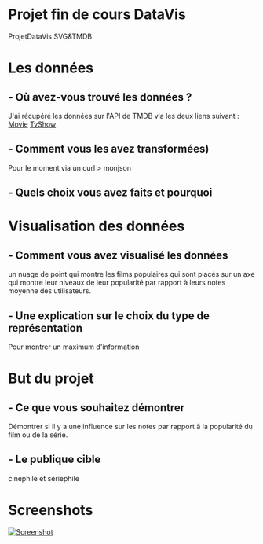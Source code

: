 # Projet fin de cours DataVis
ProjetDataVis SVG&amp;TMDB

# Les données

## - Où avez-vous trouvé les données ?
J'ai récupéré les données sur l'API de TMDB via les deux liens suivant :
[Movie](https://api.themoviedb.org/3/movie/popular?language=fr&api_key=e0c090ad9289504f572875f449a5f944 "Movie")
[TvShow](http://https://api.themoviedb.org/3/tv/popular?language=fr&api_key=e0c090ad9289504f572875f449a5f944 "TvShow")
## - Comment vous les avez transformées)
Pour le moment via un curl > monjson
## - Quels choix vous avez faits et pourquoi

# Visualisation des données
## - Comment vous avez visualisé les données
un nuage de point qui montre les films populaires qui sont placés sur un axe qui montre leur niveaux de leur popularité par rapport à leurs notes moyenne des utilisateurs.
## - Une explication sur le choix du type de représentation
Pour montrer un maximum d'information
# But du projet
## - Ce que vous souhaitez démontrer
Démontrer si il y a une influence sur les notes par rapport à la popularité du film ou de la série.
## - Le publique cible
cinéphile et sériephile

# Screenshots
[![Screenshot](https://i.ibb.co/w46XyPg/screencapture-127-0-0-1-8080-2019-05-12-22-36-19.png)](https://i.ibb.co/w46XyPg/screencapture-127-0-0-1-8080-2019-05-12-22-36-19.png "Screenshot")
